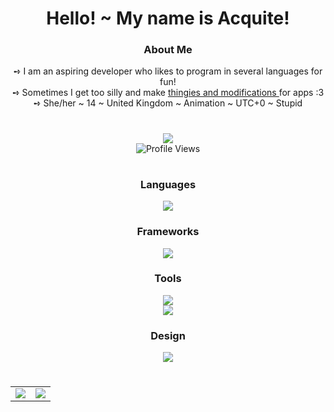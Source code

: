 <h1
    align="center">
    Hello! ~ My name is Acquite!
</h1>

<h3
    align="center"
    style="font-weight: bold">
    About Me
</h3>

<div
    align="center">
    ➺ I am an aspiring developer who likes to program in several languages for fun!
    <br>
    ➺ Sometimes I get too silly and make
        <a
            href="https://github.com/acquitelol?tab=repositories">
            thingies and modifications
        </a>
    for apps :3
    <br>
    ➺ She/her ~ 14 ~ United Kingdom ~ Animation ~ UTC+0 ~ Stupid
</div>

#

<div
    align="center">
        <a
            href="https://discord.com/users/581573474296791211">
            <img
                src="https://lanyard.cnrad.dev/api/581573474296791211?borderRadius=10px&animated=:true&bg=282A3682&idleMessage=rosie+is+not+doing+anything+right+now+:c" />
        </a>
        <br>
        <img
            src="https://komarev.com/ghpvc/?username=acquitelol&style=for-the-badge&color=DD6487" alt="Profile Views" />
</div>

#

<h3
    align="center"
    style="font-weight: bold">
    Languages
</h3>
<div
    align="center"
    style="margin-top: 10px">
    <img
        src="https://skillicons.dev/icons?i=ts,js,nodejs,cs,rust,py,html,css&theme=dark" />
</div>

<h3
    align="center"
    style="font-weight: bold">
    Frameworks
</h3>
<div
    align="center">
    <img
        src="https://skillicons.dev/icons?i=electron,react,tauri,astro&theme=dark" />
</div>

<h3
    align="center"
    style="font-weight: bold">
    Tools
</h3>
<div
    align="center">
    <img
        src="https://skillicons.dev/icons?i=vscode,bash,git,github,githubactions,rollupjs,stackoverflow,netlify&theme=dark" />
    <br>
    <img
        src="https://skillicons.dev/icons?i=regex,selenium,codepen,dotnet,discord&theme=dark" />
</div>

<h3
    align="center"
    style="font-weight: bold">
    Design
</h3>
<div
    align="center">
    <img
        src="https://skillicons.dev/icons?i=ae,figma,blender,bootstrap,tailwind&theme=dark" />
</div>

#

<table
    align="center">
    <tr
        align="center">
        <td
            align="center"
            style="padding=0;width=50%;">
            <img
                src="https://github-readme-stats.vercel.app/api/?username=acquitelol&show_icons=true&hide_border=true&hide_title=true&count_private=true&theme=dracula" />
        </td>
        <td
            align="center"
            style="padding=0;width=50%;">
            <img
                src="https://github-readme-stats.quantumlytangled.vercel.app/api/top-langs/?username=acquitelol&layout=compact&show_icons=true&hide_border=true&count_private=true&theme=dracula" />
        </td>
    </tr>
</table>
